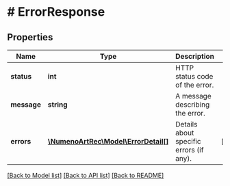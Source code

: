 # # ErrorResponse

## Properties

| Name        | Type                                                    | Description                             | Notes      |
| ----------- | ------------------------------------------------------- | --------------------------------------- | ---------- |
| **status**  | **int**                                                 | HTTP status code of the error.          |
| **message** | **string**                                              | A message describing the error.         |
| **errors**  | [**\NumenoArtRec\Model\ErrorDetail[]**](ErrorDetail.md) | Details about specific errors (if any). | [optional] |

[[Back to Model list]](../../README.md#models) [[Back to API list]](../../README.md#endpoints) [[Back to README]](../../README.md)
